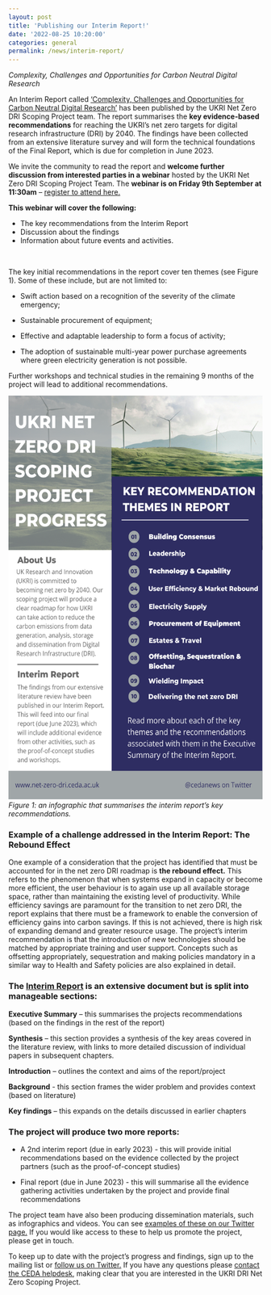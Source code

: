 ```yaml
---
layout: post
title: 'Publishing our Interim Report!'
date: '2022-08-25 10:20:00'
categories: general
permalink: /news/interim-report/
---
```

_Complexity, Challenges and Opportunities for Carbon Neutral Digital Research_

 
An Interim Report called [‘Complexity, Challenges and Opportunities for Carbon Neutral Digital Research’](https://doi.org/10.5281/zenodo.7016951) has been published by the UKRI Net Zero DRI Scoping Project team. The report summarises the **key evidence-based recommendations** for reaching the UKRI’s net zero targets for digital research infrastructure (DRI) by 2040. The findings have been collected from an extensive literature survey and will form the technical foundations of the Final Report, which is due for completion in June 2023.  

We invite the community to read the report and **welcome further discussion from interested parties in a webinar** hosted by the UKRI Net Zero DRI Scoping Project Team. The **webinar is on Friday 9th September at 11:30am** – [register to attend here.](https://www.eventbrite.co.uk/e/webinar-net-zero-dri-scoping-project-registration-406802305647)  

**This webinar will cover the following:** 
- The key recommendations from the Interim Report 
- Discussion about the findings 
- Information about future events and activities. 

&nbsp;<br>

The key initial recommendations in the report cover ten themes (see Figure 1). Some of these include, but are not limited to:  

- Swift action based on a recognition of the severity of the climate emergency;  

- Sustainable procurement of equipment;  

- Effective and adaptable leadership to form a focus of activity;  

- The adoption of sustainable multi-year power purchase agreements where green electricity generation is not possible.  

Further workshops and technical studies in the remaining 9 months of the project will lead to additional recommendations. 

[<img src="/images/interim-report.png" width="566" height="800" alt="Interim Report: Key Recommendation Themes">](/https://twitter.com/cedanews/) <br>
*Figure 1: an infographic that summarises the interim report’s key recommendations.*

 
### Example of a challenge addressed in the Interim Report: The Rebound Effect 
One example of a consideration that the project has identified that must be accounted for in the net zero DRI roadmap is **the rebound effect.** This refers to the phenomenon that when systems expand in capacity or become more efficient, the user behaviour is to again use up all available storage space, rather than maintaining the existing level of productivity. While efficiency savings are paramount for the transition to net zero DRI, the report explains that there must be a framework to enable the conversion of efficiency gains into carbon savings. If this is not achieved, there is high risk of expanding demand and greater resource usage. The project’s interim recommendation is that the introduction of new technologies should be matched by appropriate training and user support. Concepts such as offsetting appropriately, sequestration and making policies mandatory in a similar way to Health and Safety policies are also explained in detail.  

 

### The [Interim Report](https://doi.org/10.5281/zenodo.7016951) is an extensive document but is split into manageable sections:  

**Executive Summary** – this summarises the projects recommendations (based on the findings in the rest of the report)   

**Synthesis** – this section provides a synthesis of the key areas covered in the literature review, with links to more detailed discussion of individual papers in subsequent chapters.  

**Introduction** – outlines the context and aims of the report/project  

**Background** - this section frames the wider problem and provides context (based on literature) 

**Key findings** – this expands on the details discussed in earlier chapters 

 

### The project will produce two more reports:  <br>

- A 2nd interim report (due in early 2023) - this will provide initial recommendations based on the evidence collected by the project partners (such as the proof-of-concept studies)  

- Final report (due in June 2023) - this will summarise all the evidence gathering activities undertaken by the project and provide final recommendations  

 

The project team have also been producing dissemination materials, such as infographics and videos. You can see [examples of these on our Twitter page.](https://twitter.com/cedanews) If you would like access to these to help us promote the project, please get in touch.  



To keep up to date with the project’s progress and findings, sign up to the mailing list or [follow us on Twitter.](https://twitter.com/cedanews) If you have any questions please [contact the CEDA helpdesk](https://net-zero-dri.ceda.ac.uk/news/project-partners/support@ceda.ac.uk), making clear that you are interested in the UKRI DRI Net Zero Scoping Project. 

